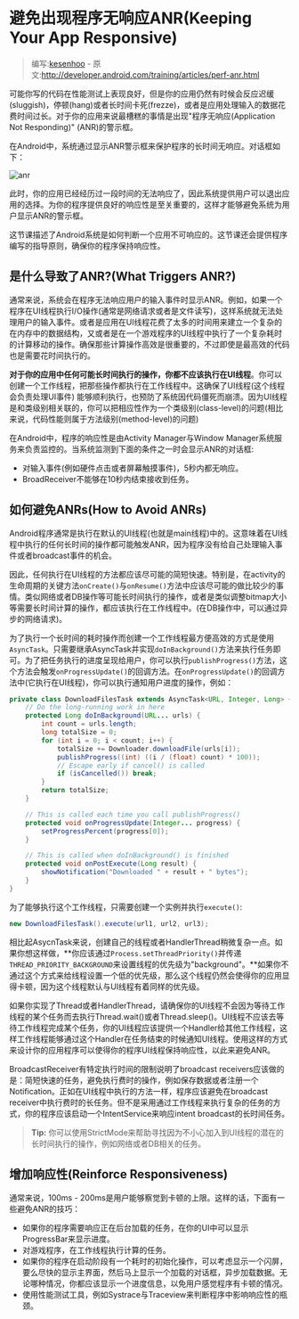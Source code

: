 # 避免出现程序无响应ANR(Keeping Your App Responsive)

> 编写:[kesenhoo](https://github.com/kesenhoo) - 原文:<http://developer.android.com/training/articles/perf-anr.html>

可能你写的代码在性能测试上表现良好，但是你的应用仍然有时候会反应迟缓(sluggish)，停顿(hang)或者长时间卡死(frezze)，或者是应用处理输入的数据花费时间过长。对于你的应用来说最槽糕的事情是出现"程序无响应(Application Not Responding)" (ANR)的警示框。

在Android中，系统通过显示ANR警示框来保护程序的长时间无响应。对话框如下：

![anr](anr.png)

此时，你的应用已经经历过一段时间的无法响应了，因此系统提供用户可以退出应用的选择。为你的程序提供良好的响应性是至关重要的，这样才能够避免系统为用户显示ANR的警示框。

这节课描述了Android系统是如何判断一个应用不可响应的。这节课还会提供程序编写的指导原则，确保你的程序保持响应性。

## 是什么导致了ANR?(What Triggers ANR?)

通常来说，系统会在程序无法响应用户的输入事件时显示ANR。例如，如果一个程序在UI线程执行I/O操作(通常是网络请求或者是文件读写)，这样系统就无法处理用户的输入事件。或者是应用在UI线程花费了太多的时间用来建立一个复杂的在内存中的数据结构，又或者是在一个游戏程序的UI线程中执行了一个复杂耗时的计算移动的操作。确保那些计算操作高效是很重要的，不过即使是最高效的代码也是需要花时间执行的。

**对于你的应用中任何可能长时间执行的操作，你都不应该执行在UI线程**。你可以创建一个工作线程，把那些操作都执行在工作线程中。这确保了UI线程(这个线程会负责处理UI事件) 能够顺利执行，也预防了系统因代码僵死而崩溃。因为UI线程是和类级别相关联的，你可以把相应性作为一个类级别(class-level)的问题(相比来说，代码性能则属于方法级别(method-level)的问题)

在Android中，程序的响应性是由Activity Manager与Window Manager系统服务来负责监控的。当系统监测到下面的条件之一时会显示ANR的对话框:

* 对输入事件(例如硬件点击或者屏幕触摸事件)，5秒内都无响应。
* BroadReceiver不能够在10秒内结束接收到任务。

## 如何避免ANRs(How to Avoid ANRs)

Android程序通常是执行在默认的UI线程(也就是main线程)中的。这意味着在UI线程中执行的任何长时间的操作都可能触发ANR，因为程序没有给自己处理输入事件或者broadcast事件的机会。

因此，任何执行在UI线程的方法都应该尽可能的简短快速。特别是，在activity的生命周期的关键方法`onCreate()`与`onResume()`方法中应该尽可能的做比较少的事情。类似网络或者DB操作等可能长时间执行的操作，或者是类似调整bitmap大小等需要长时间计算的操作，都应该执行在工作线程中。(在DB操作中，可以通过异步的网络请求)。

为了执行一个长时间的耗时操作而创建一个工作线程最方便高效的方式是使用`AsyncTask`。只需要继承AsyncTask并实现`doInBackground()`方法来执行任务即可。为了把任务执行的进度呈现给用户，你可以执行`publishProgress()`方法，这个方法会触发`onProgressUpdate()`的回调方法。在`onProgressUpdate()`的回调方法中(它执行在UI线程)，你可以执行通知用户进度的操作，例如：

```java
private class DownloadFilesTask extends AsyncTask<URL, Integer, Long> {
    // Do the long-running work in here
    protected Long doInBackground(URL... urls) {
        int count = urls.length;
        long totalSize = 0;
        for (int i = 0; i < count; i++) {
            totalSize += Downloader.downloadFile(urls[i]);
            publishProgress((int) ((i / (float) count) * 100));
            // Escape early if cancel() is called
            if (isCancelled()) break;
        }
        return totalSize;
    }

    // This is called each time you call publishProgress()
    protected void onProgressUpdate(Integer... progress) {
        setProgressPercent(progress[0]);
    }

    // This is called when doInBackground() is finished
    protected void onPostExecute(Long result) {
        showNotification("Downloaded " + result + " bytes");
    }
}
```

为了能够执行这个工作线程，只需要创建一个实例并执行`execute()`:

```java
new DownloadFilesTask().execute(url1, url2, url3);
```

相比起AsycnTask来说，创建自己的线程或者HandlerThread稍微复杂一点。如果你想这样做，**你应该通过`Process.setThreadPriority()`并传递`THREAD_PRIORITY_BACKGROUND`来设置线程的优先级为"background"。**如果你不通过这个方式来给线程设置一个低的优先级，那么这个线程仍然会使得你的应用显得卡顿，因为这个线程默认与UI线程有着同样的优先级。

如果你实现了Thread或者HandlerThread，请确保你的UI线程不会因为等待工作线程的某个任务而去执行Thread.wait()或者Thread.sleep()。UI线程不应该去等待工作线程完成某个任务，你的UI线程应该提供一个Handler给其他工作线程，这样工作线程能够通过这个Handler在任务结束的时候通知UI线程。使用这样的方式来设计你的应用程序可以使得你的程序UI线程保持响应性，以此来避免ANR。

BroadcastReceiver有特定执行时间的限制说明了broadcast receivers应该做的是：简短快速的任务，避免执行费时的操作，例如保存数据或者注册一个Notification。正如在UI线程中执行的方法一样，程序应该避免在broadcast receiver中执行费时的长任务。但不是采用通过工作线程来执行复杂的任务的方式，你的程序应该启动一个IntentService来响应intent broadcast的长时间任务。

> **Tip:** 你可以使用StrictMode来帮助寻找因为不小心加入到UI线程的潜在的长时间执行的操作，例如网络或者DB相关的任务。

## 增加响应性(Reinforce Responsiveness)

通常来说，100ms - 200ms是用户能够察觉到卡顿的上限。这样的话，下面有一些避免ANR的技巧：

* 如果你的程序需要响应正在后台加载的任务，在你的UI中可以显示ProgressBar来显示进度。
* 对游戏程序，在工作线程执行计算的任务。
* 如果你的程序在启动阶段有一个耗时的初始化操作，可以考虑显示一个闪屏，要么尽快的显示主界面，然后马上显示一个加载的对话框，异步加载数据。无论哪种情况，你都应该显示一个进度信息，以免用户感觉程序有卡顿的情况。
* 使用性能测试工具，例如Systrace与Traceview来判断程序中影响响应性的瓶颈。

